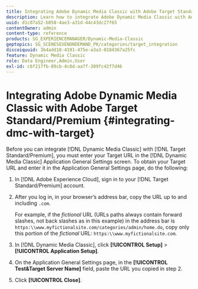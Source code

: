 ```yaml
---
title: Integrating Adobe Dynamic Media Classic with Adobe Target Standard/Premium
description: Learn how to integrate Adobe Dynamic Media Classic with Adobe Target Standard/Premium.
uuid: d1c07a52-b058-4ae3-a31d-44c43dc27f65
contentOwner: admin
content-type: reference
products: SG_EXPERIENCEMANAGER/Dynamic-Media-Classic
geptopics: SG_SCENESEVENONDEMAND_PK/categories/target_integration
discoiquuid: 3b4add18-4191-475e-a3a3-0184367a25fc
feature: Dynamic Media Classic
role: Data Engineer,Admin,User
exl-id: c6f217fb-89cb-4c8d-aa7f-309fc42f7d46
---
```

# Integrating Adobe Dynamic Media Classic with Adobe Target Standard/Premium {#integrating-dmc-with-target}

Before you can integrate [!DNL Dynamic Media Classic] with [!DNL Target Standard/Premium], you must enter your Target URL in the [!DNL Dynamic Media Classic] Application General Settings screen. To obtain your Target URL and enter it in the Application General Settings page, do the following:

1. In [!DNL Adobe Experience Cloud], sign in to your [!DNL Target Standard/Premium] account.
1. After you log in, in your browser’s address bar, copy the URL up to and including `.com`.

   For example, if the *fictional* URL (URLs paths always contain forward slashes, not back slashes as in this example) in the address bar is `https:\\www.myfictionalsite.com/categories/admin/home.do`, copy only this portion of the *fictional* URL: `https:\\www.myfictionalsite.com`.

1. In [!DNL Dynamic Media Classic], click **[!UICONTROL Setup]** > **[!UICONTROL Application Setup]**.
1. On the Application General Settings page, in the **[!UICONTROL Test&Target Server Name]** field, paste the URL you copied in step 2.
1. Click **[!UICONTROL Close]**.
